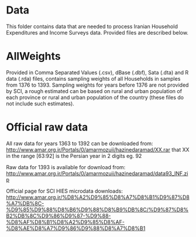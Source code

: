 # Data
This folder contains data that are needed to process Iranian Household Expenditures and Income Surveys data. Provided files are described below.

# AllWeights
Provided in Comma Separated Values (.csv), dBase (.dbf), Sata (.dta) and R data (.rda) files, contains sampling weights of all Households in samples from 1376 to 1393. Sampling weights for years before 1376 are not provided by SCI, a rough estimated can be based on rural and urban population of each province or rural and urban population of the country (these files do not include such estimates).  
# Official raw data
All raw data for years 1363 to 1392 can be downloaded from:
http://www.amar.org.ir/Portals/0/amarmozuii/hazinedaramad/XX.rar
that XX in the range [63:92] is the Persian year in 2 digits  eg. 92

Raw data for 1393 is available for download from:
http://www.amar.org.ir/Portals/0/amarmozuii/hazinedaramad/data93_INF.zip

Official page for SCI HIES microdata downloads:
http://www.amar.org.ir/%D8%A2%D9%85%D8%A7%D8%B1%D9%87%D8%A7%DB%8C-%D9%85%D9%88%D8%B6%D9%88%D8%B9%DB%8C/%D9%87%D8%B2%DB%8C%D9%86%D9%87-%D9%88-%D8%AF%D8%B1%D8%A2%D9%85%D8%AF-%D8%AE%D8%A7%D9%86%D9%88%D8%A7%D8%B1
